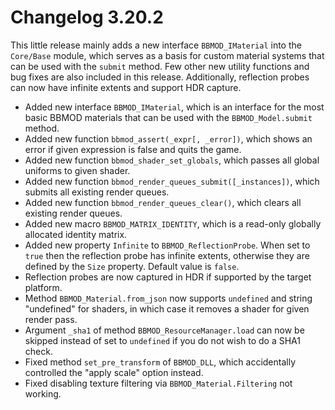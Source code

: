 # Changelog 3.20.2
This little release mainly adds a new interface `BBMOD_IMaterial` into the `Core/Base` module, which serves as a basis for custom material systems that can be used with the `submit` method. Few other new utility functions and bug fixes are also included in this release. Additionally, reflection probes can now have infinite extents and support HDR capture.

* Added new interface `BBMOD_IMaterial`, which is an interface for the most basic BBMOD materials that can be used with the `BBMOD_Model.submit` method.
* Added new function `bbmod_assert(_expr[, _error])`, which shows an error if given expression is false and quits the game.
* Added new function `bbmod_shader_set_globals`, which passes all global uniforms to given shader.
* Added new function `bbmod_render_queues_submit([_instances])`, which submits all existing render queues.
* Added new function `bbmod_render_queues_clear()`, which clears all existing render queues.
* Added new macro `BBMOD_MATRIX_IDENTITY`, which is a read-only globally allocated identity matrix.
* Added new property `Infinite` to `BBMOD_ReflectionProbe`. When set to `true` then the reflection probe has infinite extents, otherwise they are defined by the `Size` property. Default value is `false`.
* Reflection probes are now captured in HDR if supported by the target platform.
* Method `BBMOD_Material.from_json` now supports `undefined` and string "undefined" for shaders, in which case it removes a shader for given render pass.
* Argument `_sha1` of method `BBMOD_ResourceManager.load` can now be skipped instead of set to `undefined` if you do not wish to do a SHA1 check.
* Fixed method `set_pre_transform` of `BBMOD_DLL`, which accidentally controlled the "apply scale" option instead.
* Fixed disabling texture filtering via `BBMOD_Material.Filtering` not working.
